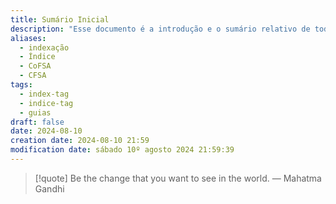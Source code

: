 ```yaml
---
title: Sumário Inicial
description: "Esse documento é a introdução e o sumário relativo de todo o Guia Compendium of Forgotten Secrets: Awakening"
aliases:
  - indexação
  - Índice
  - CoFSA
  - CFSA
tags:
  - index-tag
  - indice-tag
  - guias
draft: false
date: 2024-08-10
creation date: 2024-08-10 21:59
modification date: sábado 10º agosto 2024 21:59:39
---
```


> [!quote] Be the change that you want to see in the world.
> — Mahatma Gandhi



